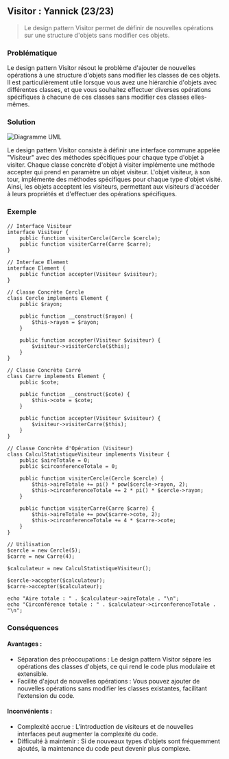 ## Visitor : Yannick (23/23)

> Le design pattern Visitor permet de définir de nouvelles opérations sur une structure d'objets sans modifier ces objets.

### Problématique

Le design pattern Visitor résout le problème d'ajouter de nouvelles opérations à une structure d'objets sans modifier les classes de ces objets. Il est particulièrement utile lorsque vous avez une hiérarchie d'objets avec différentes classes, et que vous souhaitez effectuer diverses opérations spécifiques à chacune de ces classes sans modifier ces classes elles-mêmes.

### Solution

![Diagramme UML](https://refactoring.guru/images/patterns/diagrams/visitor/example.png?id=d66acd1b9096c47db17ab3bb82b54a59)

Le design pattern Visitor consiste à définir une interface commune appelée "Visiteur" avec des méthodes spécifiques pour chaque type d'objet à visiter. Chaque classe concrète d'objet à visiter implémente une méthode accepter qui prend en paramètre un objet visiteur. L'objet visiteur, à son tour, implémente des méthodes spécifiques pour chaque type d'objet visité. Ainsi, les objets acceptent les visiteurs, permettant aux visiteurs d'accéder à leurs propriétés et d'effectuer des opérations spécifiques.

### Exemple

```
// Interface Visiteur
interface Visiteur {
    public function visiterCercle(Cercle $cercle);
    public function visiterCarre(Carre $carre);
}

// Interface Element
interface Element {
    public function accepter(Visiteur $visiteur);
}

// Classe Concrète Cercle
class Cercle implements Element {
    public $rayon;

    public function __construct($rayon) {
        $this->rayon = $rayon;
    }

    public function accepter(Visiteur $visiteur) {
        $visiteur->visiterCercle($this);
    }
}

// Classe Concrète Carré
class Carre implements Element {
    public $cote;

    public function __construct($cote) {
        $this->cote = $cote;
    }

    public function accepter(Visiteur $visiteur) {
        $visiteur->visiterCarre($this);
    }
}

// Classe Concrète d'Opération (Visiteur)
class CalculStatistiqueVisiteur implements Visiteur {
    public $aireTotale = 0;
    public $circonferenceTotale = 0;

    public function visiterCercle(Cercle $cercle) {
        $this->aireTotale += pi() * pow($cercle->rayon, 2);
        $this->circonferenceTotale += 2 * pi() * $cercle->rayon;
    }

    public function visiterCarre(Carre $carre) {
        $this->aireTotale += pow($carre->cote, 2);
        $this->circonferenceTotale += 4 * $carre->cote;
    }
}

// Utilisation
$cercle = new Cercle(5);
$carre = new Carre(4);

$calculateur = new CalculStatistiqueVisiteur();

$cercle->accepter($calculateur);
$carre->accepter($calculateur);

echo "Aire totale : " . $calculateur->aireTotale . "\n";
echo "Circonférence totale : " . $calculateur->circonferenceTotale . "\n";
```

### Conséquences

#### Avantages :

- Séparation des préoccupations : Le design pattern Visitor sépare les opérations des classes d'objets, ce qui rend le code plus modulaire et extensible.
- Facilité d'ajout de nouvelles opérations : Vous pouvez ajouter de nouvelles opérations sans modifier les classes existantes, facilitant l'extension du code.

#### Inconvénients :

- Complexité accrue : L'introduction de visiteurs et de nouvelles interfaces peut augmenter la complexité du code.
- Difficulté à maintenir : Si de nouveaux types d'objets sont fréquemment ajoutés, la maintenance du code peut devenir plus complexe.